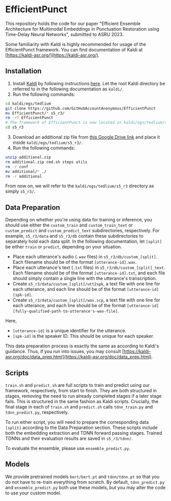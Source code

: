 # EfficientPunct

This repository holds the code for our paper "Efficient Ensemble Architecture for Multimodal Embeddings in Punctuation Restoration using Time-Delay Neural Networks", submitted to ASRU 2023.

Some familiarity with Kaldi is highly recommended for usage of the EfficientPunct framework. You can find documentation of Kaldi at [https://kaldi-asr.org/](https://kaldi-asr.org/).

## Installation

1. Install [Kaldi](https://kaldi-asr.org/) by following instructions [here](https://github.com/kaldi-asr/kaldi). Let the root Kaldi directory be referred to in the following documentation as `kaldi/`.
2. Run the following commands:
```bash
cd kaldi/egs/tedlium
git clone https://github.com/GitHubAccountAnonymous/EfficientPunct
mv EfficientPunct/* s5_r3/
rm -rf EfficientPunct
# The framework of EfficientPunct is now located in kaldi/egs/tedlium/s5_r3.
cd s5_r3
```
3. Download an additional zip file from [this Google Drive link](https://drive.google.com/file/d/1KTYBuDwft_xQ2QP0T31vHThHyINxdGyI/view?usp=share_link) and place it inside `kaldi/egs/tedlium/s5_r3/`.
4. Run the following commands:
```bash
unzip additional.zip
rm additional.zip cmd.sh steps utils
rm -r conf
mv additional/* ./
rm -r additional
```

From now on, we will refer to the `kaldi/egs/tedlium/s5_r3` directory as simply `s5_r3/`.

## Data Preparation

Depending on whether you're using data for training or inference, you should use either the `custom_train` and `custom_train_text` or `custom_predict` and `custom_predict_text` subdirectories, respectively. For example, `s5_r3/data` and `s5_r3/db` contain these subdirectories to separately hold each data split. In the following documentation, let `[split]` be either `train` or `predict`, depending on your situation.

- Place each utterance's audio (`.wav` files) in `s5_r3/db/custom_[split]`. Each filename should be of the format `[utterance-id].wav`. 
- Place each utterance's text (`.txt` files) in `s5_r3/db/custom_[split]_text`. Each filename should be of the format `[utterance-id].txt`, and each file should simply contain a single line with the utterance's transcription.
- Create `s5_r3/data/custom_[split]/utt2spk`, a text file with one line for each utterance, and each line should be of the format `[utterance-id] [spk-id]`.
- Create `s5_r3/data/custom_[split]/wav.scp`, a text file with one line for each utterance, and each line should be of the format `[utterance-id] [fully-qualified-path-to-utterance's-wav-file]`.

Here,
- `[utterance-id]` is a unique identifier for the utterance.
- `[spk-id]` is the speaker ID. This should be unique for each speaker.

This data preparation process is exactly the same as according to Kaldi's guidance. Thus, if you run into issues, you may consult [https://kaldi-asr.org/doc/data_prep.html](https://kaldi-asr.org/doc/data_prep.html).

## Scripts

`train.sh` and `predict.sh` are full scripts to train and predict using our framework, respectively, from start to finish. They are both structured in stages, removing the need to run already completed stages if a later stage fails. This is structured in the same fashion as Kaldi scripts. Crucially, the final stage in each of `train.sh` and `predict.sh` calls `tdnn_train.py` and `tdnn_predict.py`, respectively.

To run either script, you will need to prepare the corresponding data `[split]` according to the Data Preparation section. These scripts include both the embedding extraction and TDNN forward passing stages. Trained TDNNs and their evaluation results are saved in `s5_r3/tdnn/`.

To evaluate the ensemble, please use `ensemble_predict.py`.

## Models

We provide pretrained models `bert/bert.pt` and `tdnn/tdnn.pt` so that you do not have to re-train everything from scratch. By default, `tdnn_predict.py` and `ensemble_predict.py` both use these models, but you may alter the code to use your custom model.
